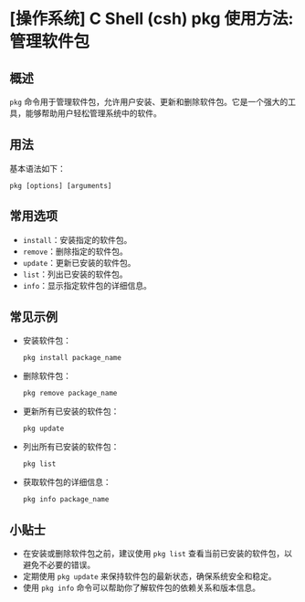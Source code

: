 # [操作系统] C Shell (csh) pkg 使用方法: 管理软件包

## 概述
`pkg` 命令用于管理软件包，允许用户安装、更新和删除软件包。它是一个强大的工具，能够帮助用户轻松管理系统中的软件。

## 用法
基本语法如下：
```
pkg [options] [arguments]
```

## 常用选项
- `install`：安装指定的软件包。
- `remove`：删除指定的软件包。
- `update`：更新已安装的软件包。
- `list`：列出已安装的软件包。
- `info`：显示指定软件包的详细信息。

## 常见示例
- 安装软件包：
  ```shell
  pkg install package_name
  ```
  
- 删除软件包：
  ```shell
  pkg remove package_name
  ```

- 更新所有已安装的软件包：
  ```shell
  pkg update
  ```

- 列出所有已安装的软件包：
  ```shell
  pkg list
  ```

- 获取软件包的详细信息：
  ```shell
  pkg info package_name
  ```

## 小贴士
- 在安装或删除软件包之前，建议使用 `pkg list` 查看当前已安装的软件包，以避免不必要的错误。
- 定期使用 `pkg update` 来保持软件包的最新状态，确保系统安全和稳定。
- 使用 `pkg info` 命令可以帮助你了解软件包的依赖关系和版本信息。